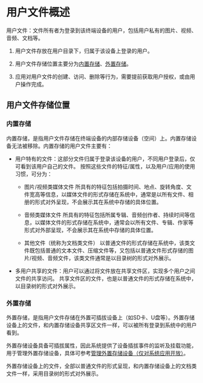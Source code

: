# 用户文件概述

用户文件：文件所有者为登录到该终端设备的用户，包括用户私有的图片、视频、音频、文档等。

1. 用户文件存放在用户目录下，归属于该设备上登录的用户。

2. 用户文件存储位置主要分为[内置存储](#内置存储)、[外置存储](#外置存储)。

3. 应用对用户文件的创建、访问、删除等行为，需要提前获取用户授权，或由用户操作完成。

## 用户文件存储位置

### 内置存储

内置存储，是指用户文件存储在终端设备的内部存储设备（空间）上。内置存储设备无法被移除。内置存储的用户文件主要有：

- 用户特有的文件：这部分文件归属于登录该设备的用户，不同用户登录后，仅可看到该用户自己的文件。
    按照这些文件的特征/属性，以及用户/应用的使用习惯，可分为：
  - 图片/视频类媒体文件
    所具有的特征包括拍摄时间、地点、旋转角度、文件宽高等信息，以媒体文件的形式存储在系统中，通常是以所有文件、相册的形式对外呈现，不会展示其在系统中存储的具体位置。
  
  - 音频类媒体文件
    所具有的特征包括所属专辑、音频创作者、持续时间等信息，以媒体文件的形式存储在系统中，通常会以所有文件、专辑、作家等形式对外部呈现，不会展示其在系统中存储的具体位置。
  
  - 其他文件（统称为文档类文件）
    以普通文件的形式存储在系统中，该类文件既包括普通的文本文件、压缩文件等，又包括以普通文件形式存储的图片/视频、音频文件，该类文件通常是以目录树的形式对外展示。

- 多用户共享的文件：用户可以通过将文件放在共享文件区，实现多个用户之间文件的共享访问。
  共享文件区的文件，也是以普通文件的形式存储在系统中，以目录树的形式对外展示。

### 外置存储

外置存储，是指用户文件存储在外置可插拔设备上（如SD卡、U盘等）。外置存储设备上的文件，和内置存储设备共享区文件一样，可以被所有登录到系统中的用户看到。

外置存储设备具备可插拔属性，因此系统提供了设备插拔事件的监听及挂载功能，用于管理外置存储设备，<!--RP1-->具体可参考[管理外置存储设备（仅对系统应用开放）](manage-external-storage.md)<!--RP1End-->。

外置存储设备上的文件，全部以普通文件的形式呈现，和内置存储设备上的文档类文件一样，采用目录树的形式对外展示。
